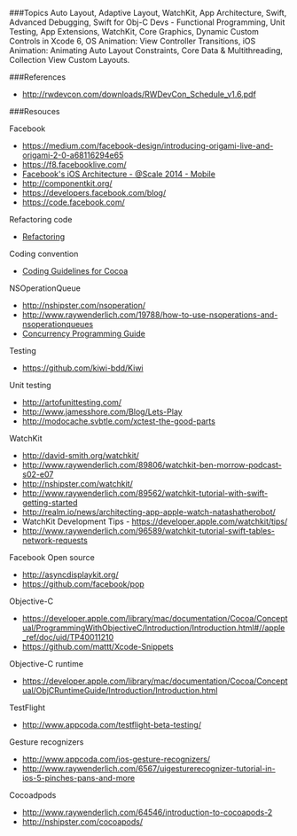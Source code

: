 ###Topics
Auto Layout, Adaptive Layout, WatchKit, App Architecture, Swift, Advanced Debugging, Swift for Obj-C Devs - Functional Programming, Unit Testing,  App Extensions, WatchKit, Core Graphics, Dynamic Custom Controls in Xcode 6, OS Animation:
View Controller Transitions, iOS Animation: Animating Auto Layout Constraints, Core Data & Multithreading, Collection View
Custom Layouts.

###References
* http://rwdevcon.com/downloads/RWDevCon_Schedule_v1.6.pdf

###Resouces

Facebook
* https://medium.com/facebook-design/introducing-origami-live-and-origami-2-0-a68116294e65
* https://f8.facebooklive.com/
* [Facebook's iOS Architecture - @Scale 2014 - Mobile](https://www.youtube.com/watch?v=mLSeEoC6GjU&feature=youtu.be&t=24m18s)
* http://componentkit.org/
* https://developers.facebook.com/blog/
* https://code.facebook.com/

Refactoring code
* [Refactoring](http://sourcemaking.com/refactoring/)

Coding convention
* [Coding Guidelines for Cocoa](https://developer.apple.com/library/mac/documentation/Cocoa/Conceptual/CodingGuidelines/CodingGuidelines.html#//apple_ref/doc/uid/10000146-SW1)

NSOperationQueue
* http://nshipster.com/nsoperation/
* http://www.raywenderlich.com/19788/how-to-use-nsoperations-and-nsoperationqueues
* [Concurrency Programming Guide](https://developer.apple.com/library/mac/documentation/General/Conceptual/ConcurrencyProgrammingGuide/Introduction/Introduction.html#//apple_ref/doc/uid/TP40008091)

Testing
* https://github.com/kiwi-bdd/Kiwi

Unit testing
* http://artofunittesting.com/
* http://www.jamesshore.com/Blog/Lets-Play
* http://modocache.svbtle.com/xctest-the-good-parts

WatchKit
* http://david-smith.org/watchkit/
* http://www.raywenderlich.com/89806/watchkit-ben-morrow-podcast-s02-e07
* http://nshipster.com/watchkit/
* http://www.raywenderlich.com/89562/watchkit-tutorial-with-swift-getting-started
* http://realm.io/news/architecting-app-apple-watch-natashatherobot/
* WatchKit Development Tips - https://developer.apple.com/watchkit/tips/
* http://www.raywenderlich.com/96589/watchkit-tutorial-swift-tables-network-requests

Facebook Open source
* http://asyncdisplaykit.org/
* https://github.com/facebook/pop

Objective-C
* https://developer.apple.com/library/mac/documentation/Cocoa/Conceptual/ProgrammingWithObjectiveC/Introduction/Introduction.html#//apple_ref/doc/uid/TP40011210
* https://github.com/mattt/Xcode-Snippets

Objective-C runtime
* https://developer.apple.com/library/mac/documentation/Cocoa/Conceptual/ObjCRuntimeGuide/Introduction/Introduction.html

TestFlight
* http://www.appcoda.com/testflight-beta-testing/

Gesture recognizers
* http://www.appcoda.com/ios-gesture-recognizers/
* http://www.raywenderlich.com/6567/uigesturerecognizer-tutorial-in-ios-5-pinches-pans-and-more

Cocoadpods
* http://www.raywenderlich.com/64546/introduction-to-cocoapods-2
* http://nshipster.com/cocoapods/
 
